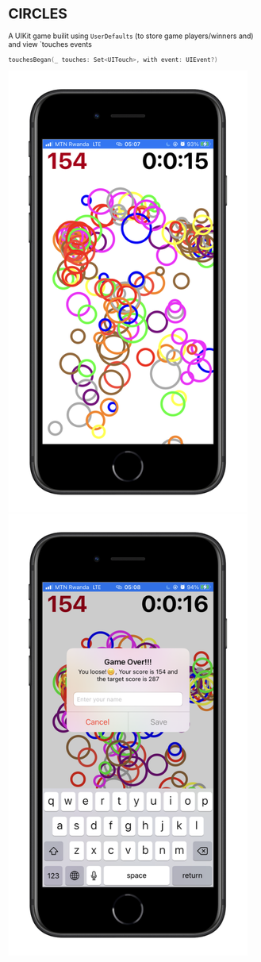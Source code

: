 # CIRCLES


A UIKit game builit using `UserDefaults` (to store game players/winners and) and view `touches events 

```swift
touchesBegan(_ touches: Set<UITouch>, with event: UIEvent?)
```


<img alt="Start View" height="890" src="start.png">&nbsp;&nbsp;&nbsp;&nbsp;<img alt="End View" height="890" src="finish.png">

